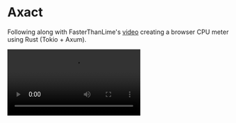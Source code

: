 # Axact 
Following along with FasterThanLime's [video](https://www.youtube.com/watch?v=c_5Jy_AVDaM) creating a browser CPU meter using Rust (Tokio + Axum). 

![Ten vertical level meters moving to indicate CPU usage. The left-most bar generally stays high, around 60%, while the usage tapers off sharply for the fourth bar onwards.](./axact.mov)